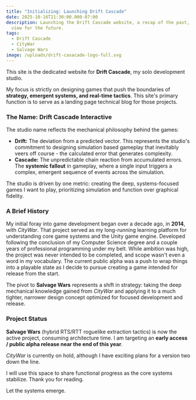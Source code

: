 ```yaml
---
title: "Initializing: Launching Drift Cascade"
date: 2025-10-16T21:30:00.000-07:00
description: Launching the Drift Cascade website, a recap of the past, and a
  view for the future.
tags:
  - Drift Cascade
  - CityWar
  - Salvage Wars
image: /uploads/drift-casacade-logo-full.svg
---
```

This site is the dedicated website for **Drift Cascade**, my solo development studio.

My focus is strictly on designing games that push the boundaries of **strategy, emergent systems, and real-time tactics**. This site's primary function is to serve as a landing page technical blog for those projects.

### The Name: Drift Cascade Interactive

The studio name reflects the mechanical philosophy behind the games:

* **Drift:** The deviation from a predicted vector. This represents the studio's commitment to designing simulation based gameplay that inevitably veers off course - the calculated error that generates complexity.
* **Cascade:** The unpredictable chain reaction from accumulated errors. The **systemic fallout** in gameplay, where a single input triggers a complex, emergent sequence of events across the simulation.

The studio is driven by one metric: creating the deep, systems-focused games I want to play, prioritizing simulation and function over graphical fidelity.

### A Brief History

My initial foray into game development began over a decade ago, in **2014**, with *CityWar*. That project served as my long-running learning platform for understanding core game systems and the Unity game engine. Developed following the conclusion of my Computer Science degree and a couple years of professional programming under my belt. While ambition was high, the project was never intended to be completed, and scope wasn't even a word in my vocabulary. The current public alpha was a push to wrap things into a playable state as I decide to pursue creating a game intended for release from the start.

The pivot to **Salvage Wars** represents a shift in strategy: taking the deep mechanical knowledge gained from *CityWar* and applying it to a much tighter, narrower design concept optimized for focused development and release.

### Project Status

**Salvage Wars** (hybrid RTS/RTT roguelike extraction tactics) is now the active project, consuming architecture time. I am targeting an **early access / public alpha release near the end of this year**.

*CityWar* is currently on hold, although I have exciting plans for a version two down the line.

I will use this space to share functional progress as the core systems stabilize. Thank you for reading.

Let the systems emerge.
